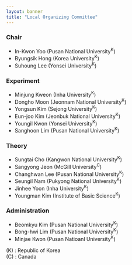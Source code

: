 ```yaml
---
layout: banner
title: "Local Organizing Committee"
---
```

### Chair

* In-Kwon Yoo (Pusan National University<sup>K</sup>)
* Byungsik Hong (Korea University<sup>K</sup>)
* Suhoung Lee (Yonsei University<sup>K</sup>)

### Experiment

* Minjung Kweon (Inha University<sup>K</sup>)
* Dongho Moon (Jeonnam National University<sup>K</sup>)
* Yongsun Kim (Sejong University<sup>K</sup>)
* Eun-joo Kim (Jeonbuk National University<sup>K</sup>)
* Youngil Kwon (Yonsei University<sup>K</sup>)
* Sanghoon Lim (Pusan National University<sup>K</sup>)

### Theory

* Sungtai Cho (Kangwon National University<sup>K</sup>)
* Sangyong Jeon (McGill University<sup>C</sup>)
* Changhwan Lee (Pusan National University<sup>K</sup>)
* Seungil Nam (Pukyong National University<sup>K</sup>)
* Jinhee Yoon (Inha University<sup>K</sup>)
* Youngman Kim (Institute of Basic Science<sup>K</sup>)

### Administration

* Beomkyu Kim (Pusan National University<sup>K</sup>)
* Bong-hwi Lim (Pusan National University<sup>K</sup>)
* Minjae Kwon (Pusan Natioanl University<sup>K</sup>)


(K) : Republic of Korea  
(C) : Canada